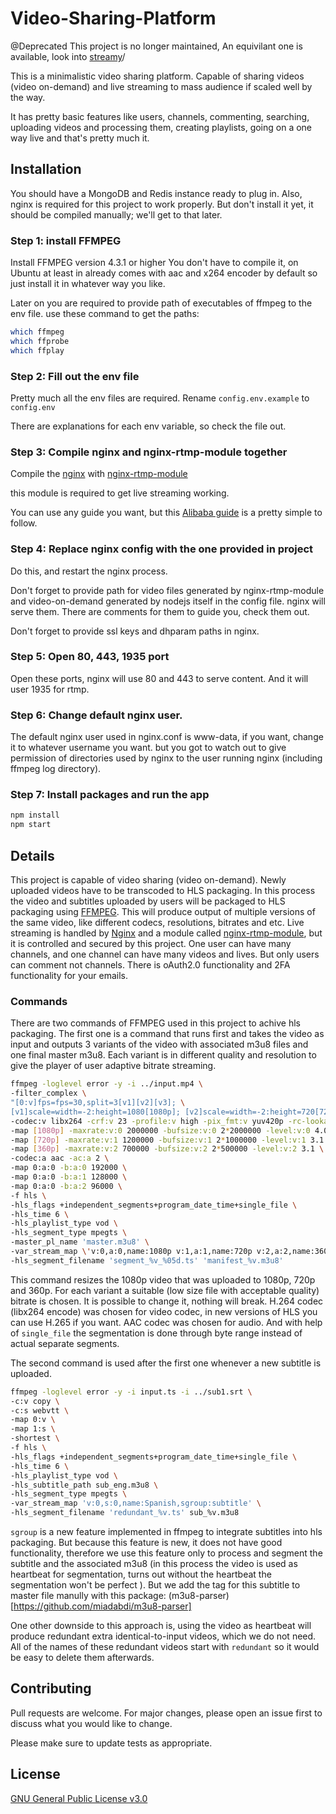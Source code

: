 # Video-Sharing-Platform

@Deprecated
This project is no longer maintained, An equivilant one is available, look into [streamy](https://github.com/miadabdi/streamy)/

This is a minimalistic video sharing platform. Capable of sharing videos (video on-demand) and live streaming to mass audience if scaled well by the way.

It has pretty basic features like users, channels, commenting, searching, uploading videos and processing them, creating playlists, going on a one way live and that's pretty much it.

## Installation

You should have a MongoDB and Redis instance ready to plug in.
Also, nginx is required for this project to work properly. But don't install it yet, it should be compiled manually; we'll get to that later.

### Step 1: install FFMPEG

Install FFMPEG version 4.3.1 or higher
You don't have to compile it, on Ubuntu at least in already comes with aac and x264 encoder by default so just install it in whatever way you like.

Later on you are required to provide path of executables of ffmpeg to the env file. use these command to get the paths:

```bash
which ffmpeg
which ffprobe
which ffplay
```

### Step 2: Fill out the env file

Pretty much all the env files are required.
Rename `config.env.example` to `config.env`

There are explanations for each env variable, so check the file out.

### Step 3: Compile nginx and nginx-rtmp-module together

Compile the [nginx](https://nginx.org/) with [nginx-rtmp-module](https://github.com/arut/nginx-rtmp-module/)

this module is required to get live streaming working.

You can use any guide you want, but this [Alibaba guide](https://www.alibabacloud.com/blog/how-to-build-nginx-from-source-on-ubuntu-20-04-lts_597793) is a pretty simple to follow.

### Step 4: Replace nginx config with the one provided in project

Do this, and restart the nginx process.

Don't forget to provide path for video files generated by nginx-rtmp-module and video-on-demand generated by nodejs itself in the config file. nginx will serve them.
There are comments for them to guide you, check them out.

Don't forget to provide ssl keys and dhparam paths in nginx.

### Step 5: Open 80, 443, 1935 port

Open these ports, nginx will use 80 and 443 to serve content.
And it will user 1935 for rtmp.

### Step 6: Change default nginx user.

The default nginx user used in nginx.conf is www-data, if you want, change it to whatever username you want. but you got to watch out to give permission of directories used by nginx to the user running nginx (including ffmpeg log directory).

### Step 7: Install packages and run the app

```bash
npm install
npm start
```

## Details

This project is capable of video sharing (video on-demand).
Newly uploaded videos have to be transcoded to HLS packaging.
In this process the video and subtitles uploaded by users will be packaged to HLS packaging using [FFMPEG](https://www.ffmpeg.org/). This will produce output of multiple versions of the same video, like different codecs, resolutions, bitrates and etc.
Live streaming is handled by [Nginx](https://nginx.org/) and a module called [nginx-rtmp-module](https://github.com/arut/nginx-rtmp-module), but it is controlled and secured by this project.
One user can have many channels, and one channel can have many videos and lives.
But only users can comment not channels.
There is oAuth2.0 functionality and 2FA functionality for your emails.

### Commands

There are two commands of FFMPEG used in this project to achive hls packaging.
The first one is a command that runs first and takes the video as input and outputs 3 variants of the video with associated m3u8 files and one final master m3u8.
Each variant is in different quality and resolution to give the player of user adaptive bitrate streaming.

```bash
ffmpeg -loglevel error -y -i ../input.mp4 \
-filter_complex \
"[0:v]fps=fps=30,split=3[v1][v2][v3]; \
[v1]scale=width=-2:height=1080[1080p]; [v2]scale=width=-2:height=720[720p]; [v3]scale=width=-2:height=360[360p]" \
-codec:v libx264 -crf:v 23 -profile:v high -pix_fmt:v yuv420p -rc-lookahead:v 60 -force_key_frames:v expr:'gte(t,n_forced*2.000)' -preset:v "medium" -b-pyramid:v "strict"  \
-map [1080p] -maxrate:v:0 2000000 -bufsize:v:0 2*2000000 -level:v:0 4.0 \
-map [720p] -maxrate:v:1 1200000 -bufsize:v:1 2*1000000 -level:v:1 3.1 \
-map [360p] -maxrate:v:2 700000 -bufsize:v:2 2*500000 -level:v:2 3.1 \
-codec:a aac -ac:a 2 \
-map 0:a:0 -b:a:0 192000 \
-map 0:a:0 -b:a:1 128000 \
-map 0:a:0 -b:a:2 96000 \
-f hls \
-hls_flags +independent_segments+program_date_time+single_file \
-hls_time 6 \
-hls_playlist_type vod \
-hls_segment_type mpegts \
-master_pl_name 'master.m3u8' \
-var_stream_map \'v:0,a:0,name:1080p v:1,a:1,name:720p v:2,a:2,name:360p\' \
-hls_segment_filename 'segment_%v_%05d.ts' 'manifest_%v.m3u8'
```

This command resizes the 1080p video that was uploaded to 1080p, 720p and 360p. For each variant a suitable (low size file with acceptable quality) bitrate is chosen. It is possible to change it, nothing will break. H.264 codec (libx264 encode) was chosen for video codec, in new versions of HLS you can use H.265 if you want. AAC codec was chosen for audio.
And with help of `single_file` the segmentation is done through byte range instead of actual separate segments.

The second command is used after the first one whenever a new subtitle is uploaded.

```bash
ffmpeg -loglevel error -y -i input.ts -i ../sub1.srt \
-c:v copy \
-c:s webvtt \
-map 0:v \
-map 1:s \
-shortest \
-f hls \
-hls_flags +independent_segments+program_date_time+single_file \
-hls_time 6 \
-hls_playlist_type vod \
-hls_subtitle_path sub_eng.m3u8 \
-hls_segment_type mpegts \
-var_stream_map 'v:0,s:0,name:Spanish,sgroup:subtitle' \
-hls_segment_filename 'redundant_%v.ts' sub_%v.m3u8
```

`sgroup` is a new feature implemented in ffmpeg to integrate subtitles into hls packaging. But because this feature is new, it does not have good functionality, therefore we use this feature only to process and segment the subtitle and the associated m3u8 (in this process the video is used as heartbeat for segmentation, turns out without the heartbeat the segmentation won't be perfect ). But we add the tag for this subtitle to master file manully with this package: (m3u8-parser)[https://github.com/miadabdi/m3u8-parser]

One other downside to this approach is, using the video as heartbeat will produce redundant extra identical-to-input videos, which we do not need. All of the names of these redundant videos start with `redundant` so it would be easy to delete them afterwards.

## Contributing

Pull requests are welcome. For major changes, please open an issue first to discuss what you would like to change.

Please make sure to update tests as appropriate.

## License

[GNU General Public License v3.0](https://www.gnu.org/licenses/gpl-3.0.html)
